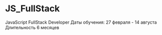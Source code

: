 # JS_FullStack

JavaScript FullStack Developer
Даты обучения: 27 февраля - 14 августа Длительность 6 месяцев
